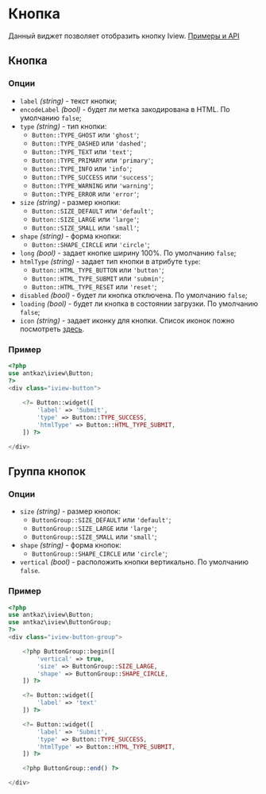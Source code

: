 # Кнопка

Данный виджет позволяет отобразить кнопку Iview. [Примеры и API](https://www.iviewui.com/components/button-en)

## Кнопка

### Опции

* `label` *(string)* - текст кнопки;
* `encodeLabel` *(bool)* - будет ли метка закодирована в HTML. По умолчанию `false`;
* `type` *(string)* - тип кнопки:
    * `Button::TYPE_GHOST` или `'ghost'`;
    * `Button::TYPE_DASHED` или `'dashed'`;
    * `Button::TYPE_TEXT` или `'text'`;
    * `Button::TYPE_PRIMARY` или `'primary'`;
    * `Button::TYPE_INFO` или `'info'`;
    * `Button::TYPE_SUCCESS` или `'success'`;
    * `Button::TYPE_WARNING` или `'warning'`;
    * `Button::TYPE_ERROR` или `'error'`;
* `size` *(string)* - размер кнопки:
    * `Button::SIZE_DEFAULT` или `'default'`;
    * `Button::SIZE_LARGE` или `'large'`;
    * `Button::SIZE_SMALL` или `'small'`;
* `shape` *(string)* - форма кнопки:
    * `Button::SHAPE_CIRCLE` или `'circle'`;
* `long` *(bool)* - задает кнопке ширину 100%. По умолчанию `false`;
* `htmlType` *(string)* - задает тип кнопки в атрибуте `type`:
    * `Button::HTML_TYPE_BUTTON` или `'button'`;
    * `Button::HTML_TYPE_SUBMIT` или `'submin'`;
    * `Button::HTML_TYPE_RESET` или `'reset'`;
* `disabled` *(bool)* - будет ли кнопка отключена. По умолчанию `false`;
* `loading` *(bool)* - будет ли кнопка в состоянии загрузки. По умолчанию `false`;
* `icon` *(string)* - задает иконку для кнопки. Список иконок пожно посмотреть [здесь](https://www.iviewui.com/components/icon-en).

### Пример

```php
<?php
use antkaz\iview\Button;
?>
<div class="iview-button">
    
    <?= Button::widget([
        'label' => 'Submit',
        'type' => Button::TYPE_SUCCESS,
        'htmlType' => Button::HTML_TYPE_SUBMIT,
    ]) ?>

</div>
```

## Группа кнопок

### Опции

* `size` *(string)* - размер кнопок:
    * `ButtonGroup::SIZE_DEFAULT` или `'default'`;
    * `ButtonGroup::SIZE_LARGE` или `'large'`;
    * `ButtonGroup::SIZE_SMALL` или `'small'`;
* `shape` *(string)* - форма кнопок:
    * `ButtonGroup::SHAPE_CIRCLE` или `'circle'`;
* `vertical` *(bool)* - расположить кнопки вертикально. По умолчанию `false`.

### Пример

```php
<?php
use antkaz\iview\Button;
use antkaz\iview\ButtonGroup;
?>
<div class="iview-button-group">

    <?php ButtonGroup::begin([
        'vertical' => true,
        'size' => ButtonGroup::SIZE_LARGE,
        'shape' => ButtonGroup::SHAPE_CIRCLE,
    ]) ?>

    <?= Button::widget([
        'label' => 'text'
    ]) ?>

    <?= Button::widget([
        'label' => 'Submit',
        'type' => Button::TYPE_SUCCESS,
        'htmlType' => Button::HTML_TYPE_SUBMIT,
    ]) ?>

    <?php ButtonGroup::end() ?>

</div>
```
